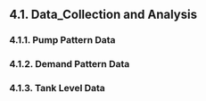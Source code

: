 ## 4.1. Data_Collection and Analysis

### 4.1.1. Pump Pattern Data

### 4.1.2. Demand Pattern Data

### 4.1.3. Tank Level Data
